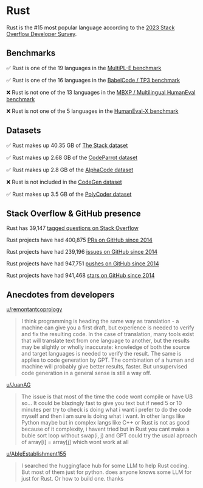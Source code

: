 # Rust

Rust is the #15 most popular language according to the [2023 Stack Overflow Developer Survey](https://survey.stackoverflow.co/2023/#section-most-popular-technologies-programming-scripting-and-markup-languages).

## Benchmarks

✅ Rust is one of the 19 languages in the [MultiPL-E benchmark](https://blog.pearai.dev/an-introduction-to-code-llm-benchmarks-for-software-engineers/#:~:text=couple%20notable%20mentions-,4.%20MultiPL%2DE,-Creator%3A%20Northeastern)

✅ Rust is one of the 16 languages in the [BabelCode / TP3 benchmark](https://blog.pearai.dev/an-introduction-to-code-llm-benchmarks-for-software-engineers/#:~:text=amazon%2Dscience/mxeval-,12.%20BabelCode%20/%20TP3,-Creator%3A%20Google)

❌ Rust is not one of the 13 languages in the [MBXP / Multilingual HumanEval benchmark](https://blog.pearai.dev/an-introduction-to-code-llm-benchmarks-for-software-engineers/#:~:text=11.%20MBXP%20/%20Multilingual%20HumanEval)

❌ Rust is not one of the 5 languages in the [HumanEval-X benchmark](https://blog.pearai.dev/an-introduction-to-code-llm-benchmarks-for-software-engineers/#:~:text=Some%20multilingual%C2%A0benchmarks-,10.%20HumanEval%2DX,-Creator%3A%20Tsinghua)

## Datasets

✅ Rust makes up 40.35 GB of [The Stack dataset](https://arxiv.org/abs/2211.15533)

✅ Rust makes up 2.68 GB of the [CodeParrot dataset](https://huggingface.co/datasets/codeparrot/github-code)

✅ Rust makes up 2.8 GB of the [AlphaCode dataset](https://arxiv.org/abs/2203.07814)

❌ Rust is not included in the [CodeGen dataset](https://arxiv.org/abs/2203.13474)

✅ Rust makes up 3.5 GB of the [PolyCoder dataset](https://arxiv.org/abs/2202.13169)

## Stack Overflow & GitHub presence

Rust has 39,147 [tagged questions on Stack Overflow](https://stackoverflow.com/tags)

Rust projects have had 400,875 [PRs on GitHub since 2014](https://madnight.github.io/githut/#/pull_requests/2023/3)

Rust projects have had 239,196 [issues on GitHub since 2014](https://madnight.github.io/githut/#/issues/2023/3)

Rust projects have had 947,751 [pushes on GitHub since 2014](https://madnight.github.io/githut/#/pushes/2023/3)

Rust projects have had 941,468 [stars on GitHub since 2014](https://madnight.github.io/githut/#/stars/2023/3)

## Anecdotes from developers

[u/remontantcoprology](https://www.reddit.com/r/rust/comments/zgkuq6/comment/izi6p21/?utm_source=share&utm_medium=web2x&context=3)
> I think programming is heading the same way as translation - a machine can give you a first draft, but experience is needed to verify and fix the resulting code. In the case of translation, many tools exist that will translate text from one language to another, but the results may be slightly or wholly inaccurate: knowledge of both the source and target languages is needed to verify the result. The same is applies to code generation by GPT. The combination of a human and machine will probably give better results, faster. But unsupervised code generation in a general sense is still a way off.

[u/JuanAG](https://www.reddit.com/r/rust/comments/zgkuq6/comment/izhfvi3/?utm_source=share&utm_medium=web2x&context=3)
> The issue is that most of the time the code wont compile or have UB so... It could be blazingly fast to give you text but if need 5 or 10 minutes per try to check is doing what i want i prefer to do the code myself and then i am sure is doing what i want. In other langs like Python maybe but in complex langs like C++ or Rust is not as good because of it complexity, i havent tried but in Rust you cant make a buble sort loop without swap(i, j) and GPT could try the usual aproach of array[i] = array[j] which wont work at all

[u/AbleEstablishment155](https://www.reddit.com/r/rust/comments/16iz3fj/is_there_a_specific_llm_for_rust_coding/?utm_source=share&utm_medium=web2x&context=3)
> I searched the huggingface hub for some LLM to help Rust coding. But most of them just for python. does anyone knows some LLM for just for Rust. Or how to build one. thanks